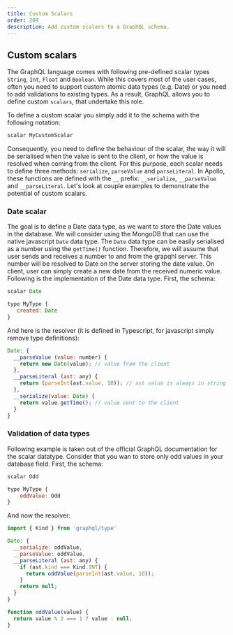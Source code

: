 ```yaml
---
title: Custom Scalars
order: 209
description: Add custom scalars to a GraphQL schema.
---
```


## Custom scalars

The GraphQL language comes with following pre-defined scalar types `String`,
`Int`, `Float` and `Boolean`. While this covers most of the user cases, often
you need to support custom atomic data types (e.g. Date) or you need to add validations
to existing types. As a result, GraphQL allows you to define custom `scalars`,
that undertake this role.

To define a custom scalar you simply add it to the schema with the following notation:

```js
scalar MyCustomScalar
```

Consequently, you need to define the behaviour of the scalar, the way it will be serialised
when the value is sent to the client, or how the value is resolved when coming from the client.
For this purpose, each scalar needs to define three methods: `serialize`, `parseValue` and `parseLiteral`.
In Apollo, these functions are defined with the `__` prefix: `__serialize`, `__parseValue` and `__parseLiteral`.
Let's look at couple examples to demonstrate the potential of custom scalars.

### Date scalar

The goal is to define a Date data type, as we want to store the Date values in the database.
We will consider using the MongoDB that can use the native javascript `Date` data type. The `Date` data type
can be easily serialised as a number using the `getTime()` function. Therefore, we will assume that
user sends and receives a number to and from the grapqhl server. This number will be resolved to Date on the server
storing the date value. On client, user can simply create a new date from the received numeric value. Following is the
implementation of the Date data type. First, the schema:

```js
scalar Date

type MyType {
   created: Date
}
```

And here is the resolver (it is defined in Typescript, for javascript simply remove type definitions):

```js
Date: {
  __parseValue (value: number) {
    return new Date(value); // value from the client
  },
  __parseLiteral (ast: any) {
    return (parseInt(ast.value, 10)); // ast value is always in string format
  },
  __serialize(value: Date) {
    return value.getTime(); // value sent to the client
  }
}
```

### Validation of data types

Following example is taken out of the official GraphQL documentation for the scalar datatype.
Consider that you wan to store only odd values in your database field. First, the schema:

```js
scalar Odd

type MyType {
    oddValue: Odd
}
```

And now the resolver:

```js
import { Kind } from 'graphql/type'

Date: {
  __serialize: oddValue,
  __parseValue: oddValue,
  __parseLiteral (ast: any) {
    if (ast.kind === Kind.INT) {
      return oddValue(parseInt(ast.value, 10));
    }
    return null;
  }
}

function oddValue(value) {
  return value % 2 === 1 ? value : null;
}
```

